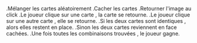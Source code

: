 .Mélanger les cartes aléatoirement
.Cacher les cartes
.Retourner l'image au click
.Le joueur clique sur une carte , la carte se retourne.
.Le joueur clique sur une autre carte , elle se retourne.
.Si les deux cartes sont identiques , alors elles restent en place.
.Sinon les deux cartes reviennent en face cachées.
.Une fois toutes les combinaisons trouvées , le joueur gagne.




